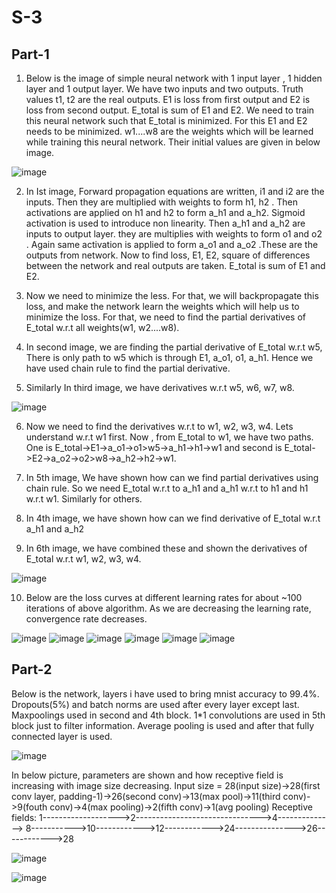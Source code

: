 # S-3

## Part-1
1. Below is the image of simple neural network with 1 input layer , 1 hidden layer and 1 output layer. We have two inputs and two outputs. 
Truth values t1, t2 are the real outputs. E1 is loss from first output and E2 is loss from second output. E_total is sum of E1 and E2.
We need to train this neural network such that E_total is minimized. For this E1 and E2 needs to be minimized.
w1....w8 are the weights which will be learned while training this neural network. Their initial values are given in below image.

![image](https://user-images.githubusercontent.com/109232157/212311429-bd95b046-4315-42c3-bc0c-7a32f9cec857.png)

2. In Ist image, Forward propagation equations are written, i1 and i2 are the inputs. Then they are multiplied with weights to form h1, h2 . Then activations are applied on h1 and h2 to form a_h1 and a_h2. Sigmoid activation is used to introduce non linearity. Then a_h1 and a_h2 are inputs to output layer. they are multiplies with weights to form o1 and o2 . Again same activation is applied to form a_o1 and a_o2 .These are the outputs from network. Now to find loss, E1, E2, square of differences between the network and real outputs are taken. E_total is sum of E1 and E2.

3. Now we need to minimize the less. For that, we will backpropagate this loss, and make the network learn the weights which will help us to minimize the loss. 
For that, we need to find the partial derivatives of E_total w.r.t all weights(w1, w2....w8).

4. In second image, we are finding the partial derivative of E_total w.r.t w5, There is only path to w5 which is through E1, a_o1, o1, a_h1. Hence we have used chain rule to find the partial derivative.

5. Similarly In third image, we have derivatives w.r.t w5, w6, w7, w8.

![image](https://user-images.githubusercontent.com/109232157/212311846-8bf68cfb-39ce-441d-8dc5-85ca86897047.png)

6. Now we need to find the derivatives w.r.t to w1, w2, w3, w4. Lets understand w.r.t w1 first. Now , from E_total to w1, we have two paths. One is E_total->E1->a_o1->o1>w5->a_h1->h1->w1 and second is E_total->E2->a_o2->o2>w8->a_h2->h2->w1. 

7. In 5th image, We have shown how can we find partial derivatives using chain rule. So we need E_total w.r.t to a_h1 and a_h1 w.r.t to h1 and h1 w.r.t w1. Similarly for others.

8. In 4th image, we have shown how can we find derivative of E_total w.r.t a_h1 and a_h2

9. In 6th image, we have combined these and shown the derivatives of E_total w.r.t w1, w2, w3, w4.

![image](https://user-images.githubusercontent.com/109232157/212311978-92316dc3-fa0e-49ac-b207-ca4a387e8df3.png)

10. Below are the loss curves at different learning rates for about ~100 iterations of above algorithm. As we are decreasing the learning rate, convergence rate decreases. 

![image](https://user-images.githubusercontent.com/109232157/212312507-7e8d16c4-50ac-42d6-8f56-9d1912c1cca9.png) ![image](https://user-images.githubusercontent.com/109232157/212312320-d3d05bc7-9754-4606-a076-8db58038080c.png) 
![image](https://user-images.githubusercontent.com/109232157/212312785-c8f15078-0811-433f-a06f-92f8d21cc49a.png) ![image](https://user-images.githubusercontent.com/109232157/212312924-16a3ee61-31e4-4747-b4c6-ab032f909d0c.png)
![image](https://user-images.githubusercontent.com/109232157/212313118-d0f00b54-410d-497e-9875-bd4f26961cb0.png) ![image](https://user-images.githubusercontent.com/109232157/212313198-a2458368-feb6-4580-82ce-a2e7206b8866.png)


## Part-2

Below is the network, layers i have used to bring mnist accuracy to 99.4%.
Dropouts(5%) and batch norms are used after every layer except last.
Maxpoolings used in second and 4th block.
1*1 convolutions are used in 5th block just to filter information.
Average pooling is used and after that fully connected layer is used.

![image](https://user-images.githubusercontent.com/109232157/212445621-c5fa0a96-5773-4cbf-9a62-2900b1e73c1b.png)

In below picture, parameters are shown and how receptive field is increasing with image size decreasing.
Input size = 28(input size)->28(first conv layer, padding-1)->26(second conv)->13(max pool)->11(third conv)->9(fouth conv)->4(max pooling)->2(fifth conv)->1(avg pooling)
Receptive fields: 1------------------->2------------------------------->4--------------> 8----------->10------------>12------------>24--------------->26------------>28

![image](https://user-images.githubusercontent.com/109232157/212445464-4477831c-7561-472d-a47d-5f13c51f56c5.png)

![image](https://user-images.githubusercontent.com/109232157/212445477-983c5126-568a-40e2-aabb-5d999b725cc5.png)




